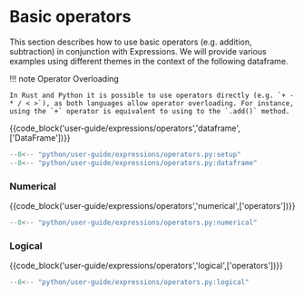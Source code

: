 # Basic operators

This section describes how to use basic operators (e.g. addition, subtraction) in conjunction with Expressions. We will provide various examples using different themes in the context of the following dataframe.

!!! note Operator Overloading

    In Rust and Python it is possible to use operators directly (e.g. `+ - * / < >`), as both languages allow operator overloading. For instance, using the `+` operator is equivalent to using to the `.add()` method.

{{code_block('user-guide/expressions/operators','dataframe',['DataFrame'])}}

```python exec="on" result="text" session="user-guide/operators"
--8<-- "python/user-guide/expressions/operators.py:setup"
--8<-- "python/user-guide/expressions/operators.py:dataframe"
```

### Numerical

{{code_block('user-guide/expressions/operators','numerical',['operators'])}}

```python exec="on" result="text" session="user-guide/operators"
--8<-- "python/user-guide/expressions/operators.py:numerical"
```

### Logical

{{code_block('user-guide/expressions/operators','logical',['operators'])}}

```python exec="on" result="text" session="user-guide/operators"
--8<-- "python/user-guide/expressions/operators.py:logical"
```
